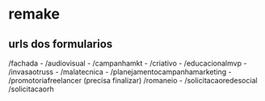 # remake

## urls dos formularios

/fachada - /audiovisual - /campanhamkt - /criativo - /educacionalmvp - /invasaotruss - /malatecnica - /planejamentocampanhamarketing - /promotoriafreelancer (precisa finalizar)
/romaneio - /solicitacaoredesocial /solicitacaorh
